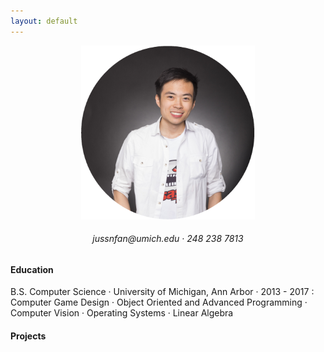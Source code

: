 ```yaml
---
layout: default
---
```



<p align="center">
	<img src="/images/jfan5small.png">
</p>
<h6 align="center">jussnfan@umich.edu · 248 238 7813</h6>

#### Education
B.S. Computer Science · University of Michigan, Ann Arbor · 2013 - 2017
:	Computer Game Design · Object Oriented and Advanced Programming · Computer Vision · Operating Systems · Linear Algebra

#### Projects